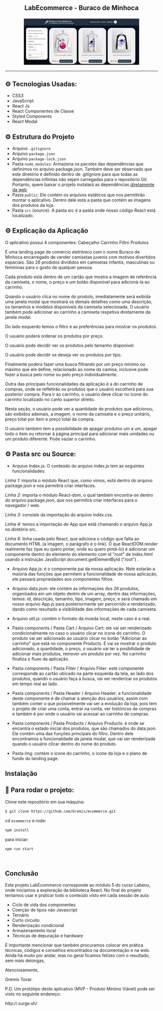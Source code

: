 <h2 align="center">LabEcommerce - Buraco de Minhoca</h2>


<h3 align="center">
  <img alt="LabEcommerce"
    src="https://github.com/future4code/mu-oz-labe-commerce5/blob/master/public/images/principal.png" width="380px"/>
</h3>
<hr/>


## ⚙️ Tecnologias Usadas:
- CSS3
- JavaScript 
- React Js 
- React Componentes de Classe
- Styled Components
- React Modal

## ⚙️ Estrutura do Projeto

- Arquivo `.gitignore`
- Arquivo `package.json`
- Arquivo `package-lock.json`
- Pasta `node_modules`: Armazena os pacotes das dependências que definimos no arquivo package.json. Também deve ser observado que este diretório é definido dentro de .gitignore para que todas as dependências infinitas não sejam carregadas para o repositório Git. Portanto, quem baixar o projeto instalará as dependências [diretamente da web](https://www.npmjs.com/)
- Pasta `public`: Ele contém os arquivos estáticos que nos permitirão montar o aplicativo. Dentro dele está a pasta que contém as imagens dos produtos da loja.
- Pasta `src` (source): A pasta src é a pasta onde nosso código React está localizado.

## ⚙️ Explicação da Aplicação

O aplicativo possui 4 componentes:
Cabeçalho
Carrinho
Filtro
Produtos

É uma landing page de comércio eletrônico com o nome Buraco de Minhoca encarregado de vender camisetas juvenis com motivos divertidos espaciais. São 26 produtos divididos em camisetas infantis, masculinas ou femininas para o gosto de qualquer pessoa.

Cada produto está dentro de um cartão que mostra a imagem de referência da camiseta, o nome, o preço e um botão disponível para adicioná-la ao carrinho.

Quando o usuário clica no nome do produto, imediatamente será exibida uma janela modal que mostrará os demais detalhes como uma descrição, os tamanhos e modelos disponíveis da camiseta selecionada. O usuário também pode adicionar ao carrinho a camiseta respetiva diretamente da janela modal.

Do lado esquerdo temos o filtro e as preferências para mostrar os produtos.

O usuário poderá ordenar os produtos por preço.

O usuário pode decidir ver os produtos pelo tamanho disponível.

O usuário pode decidir se deseja ver os produtos por tipo.

Finalmente poderá fazer uma busca filtrando por um preço mínimo ou máximo que ele define, relacionado ao nome da camisa, inclusive pode fazer a busca pelo nome ou pelo preço individualmente.

Outra das principais funcionalidades da aplicação é a do carrinho de compras, onde se refletirão os produtos que o usuário escolherá para sua posterior compra. Para ir ao carrinho, o usuário deve clicar no ícone do carrinho localizado no canto superior direito.

Nesta seção, o usuário pode ver a quantidade de produtos que adicionou, são exibidos ademais, a imagem, o nome da camiseta e o preço unitário, preço total por item e preço total da compra.

O usuário também tem a possibilidade de apagar produtos um a um, apagar todo o item ou retornar à página principal para adicionar mais unidades ou um produto diferente. Pode vaziar o carrinho.

## ⚙️ Pasta src ou Source:

- Arquivo Index.js:
O conteúdo do arquivo index.js tem as seguintes funcionalidades:

*Linha 1:* importa o módulo React que, como vimos, está  dentro do arquivo package.json e nos permitirá criar interfaces.

*Linha 2:* importa o módulo React-dom, o qual também encontra-se dentro do arquivo package.json, que nos permitirá criar interfaces para o navegador / web.

*Linha 3:* consiste da importação do arquivo index.css.

*Linha 4:* temos a importação de App que está chamando o arquivo App.js no diretório src.

*Linha 6:* linha usada pelo React, que adiciona o código que falta ao documento HTML (a imagem, o parágrafo e o link). O que ReactDOM.render realmente faz (que eu quero pintar, onde eu quero pintá-lo) é adicionar um componente dentro do elemento do elemento com id "root" de index.html usando a instrução JavaScript document.getElementById ("root") .

- Arquivo App.js: é o componente pai da nossa aplicação. Nele estarão a maioria das funções que permitem a funcionalidade de nossa aplicação, ele passará propriedades aos componentes filhos.

- Arquivo data.json: ele contém as informações dos 26 produtos, organizados em um objeto dentro de um array, dentro das informações, temos: id, descrição, tamanho, tipo, imagem, preço, e será chamado em nosso arquivo App.js para posteriormente ser percorrido e renderizado, dando como resultado a visibilidade das informações de cada camiseta.

- Arquivo util.js: contém o formato da moeda local, neste caso é a real.

- Pasta components / Pasta Cart / Arquivo Cart: ele vai ser renderizado condicionalmente no caso o usuário clicar no icone do carrinho. O produto vai ser adicionado ao usuário clicar no botão "Adicionar ao carrinho" que está no componente Products. E vai se mostrar o produto adicionado, a quantidade, o preço, o usuário vai ter a posibilidade de adicionar mais produtos, remover um produto por vez. No carrinho finaliza o fluxo da aplicação.

- Pasta components / Pasta Filter / Arquivo Filter: este componente corresponde ao cartão ubicado na parte esquerda da tela, ao lado dos produtos, quando o usuário faça a busca, vai ver renderizar os produtos em tempo real ao lado.

- Pasta components / Pasta Header / Arquivo Header: a funcionalidade deste componente é de chamar a atenção dos usuários, assim com também conter o que possivelmente vai ser a evolução da loja, pois tem o projeto de criar uma conta, entrar na conta, ver históricos de compras e também é por onde o usuário vai acessar ao carrinho de compras.

- Pasta components / Pasta Products / Arquivo Products: é onde se encontra o estado inicial dos produtos, que são chamados do data.json. Ele contém uma das funções principais do filtro. Dentro dele encontramos a funcionalidade da janela modal, que vai ser renderizada quando o usuário clicar dentro do nome do produto.

- Pasta img: contém o icone do carrinho, o icone da loja e o plano de fundo do landing page.


##  Instalação


## 🏁 Para rodar o projeto:

Clone este repositório em sua máquina:

```bash
$ git clone https://github.com/Gremis/ecommerce.git
```

cd `ecommerce` e rode:

```bash
npm install
```
para iniciar:

```bash
npm run start
```


<br/>

##  Conclusão

Este projeto LabEcommerce corresponde ao módulo 5 do curso Labenu, onde iniciamos a exploração da biblioteca React.
No final do projeto tentamos usar e praticar todo o conteúdo visto em cada sessão de aula:

- Ciclo de vida dos componentes
- Coerção de tipos não Javascript
- Ternário
- Curto circuito
- Renderização condicional
- Armazenamento local
- Técnicas de depuração e hardware

É importante mencionar que também procuramos colocar em prática técnicas, códigos e conselhos encontrados na documentação e na web. Ainda há muito por andar, mas no geral ficamos felizes com o resultado, sem mais delongas,

Atenciosamente,

Gremis Tovar.


P.D. Um protótipo deste aplicativo (MVP - Produto Mínimo Viável) pode ser visto no seguinte endereço:

http://.surge.sh/

